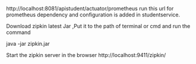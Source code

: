 http://localhost:8081/apistudent/actuator/prometheus  run this url for prometheus dependency and configuration is added in studentservice.


Download zipkin latest Jar ,Put it to the path of terminal or cmd and run the command 

java -jar  zipkin.jar 

Start the zipkin server in the browser 
http://localhost:9411/zipkin/
